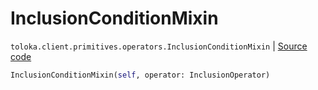 # InclusionConditionMixin
`toloka.client.primitives.operators.InclusionConditionMixin` | [Source code](https://github.com/Toloka/toloka-kit/blob/v1.1.3/src/client/primitives/operators.py#L171)

```python
InclusionConditionMixin(self, operator: InclusionOperator)
```

